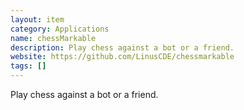 ```yaml
---
layout: item
category: Applications
name: chessMarkable
description: Play chess against a bot or a friend.
website: https://github.com/LinusCDE/chessmarkable
tags: []
---
```


Play chess against a bot or a friend.
